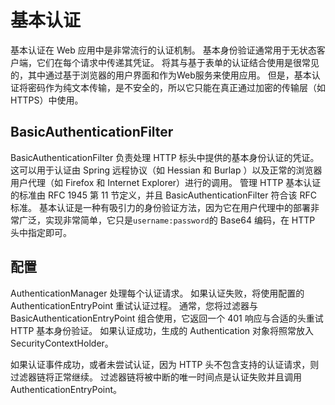 # 基本认证

基本认证在  Web 应用中是非常流行的认证机制。 基本身份验证通常用于无状态客户端，它们在每个请求中传递其凭证。 将其与基于表单的认证结合使用是很常见的，其中通过基于浏览器的用户界面和作为Web服务来使用应用。 但是，基本认证将密码作为纯文本传输，是不安全的，所以它只能在真正通过加密的传输层（如HTTPS）中使用。

## BasicAuthenticationFilter

BasicAuthenticationFilter 负责处理 HTTP 标头中提供的基本身份认证的凭证。 这可以用于认证由 Spring 远程协议（如 Hessian 和 Burlap ）以及正常的浏览器用户代理（如 Firefox 和 Internet Explorer）进行的调用。 管理 HTTP 基本认证的标准由 RFC 1945 第 11 节定义，并且 BasicAuthenticationFilter 符合该 RFC 标准。 基本认证是一种有吸引力的身份验证方法，因为它在用户代理中的部署非常广泛，实现非常简单，它只是`username:password`的 Base64 编码，在 HTTP 头中指定即可。

## 配置

AuthenticationManager 处理每个认证请求。 如果认证失败，将使用配置的 AuthenticationEntryPoint 重试认证过程。 通常，您将过滤器与 BasicAuthenticationEntryPoint 组合使用，它返回一个 401 响应与合适的头重试 HTTP 基本身份验证。 如果认证成功，生成的 Authentication 对象将照常放入 SecurityContextHolder。

如果认证事件成功，或者未尝试认证，因为 HTTP 头不包含支持的认证请求，则过滤器链将正常继续。 过滤器链将被中断的唯一时间点是认证失败并且调用 AuthenticationEntryPoint。